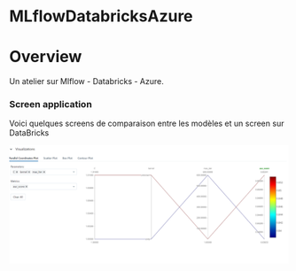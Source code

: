 # MLflowDatabricksAzure

# Overview
Un atelier sur Mlflow - Databricks - Azure. 

### Screen application
Voici quelques screens de comparaison entre les modèles et un screen sur DataBricks

  ![](images/captureAI.PNG)


